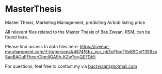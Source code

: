# MasterThesis
Master Thesis, Marketing Management, predicting Airbnb listing price

All relevant files related to the Master Thesis of Bas Zwaan, RSM, can be found here.

Please find access to data files here: https://liveeur-my.sharepoint.com/:f:/g/personal/487415bz_eur_nl/EuFfodT6xB9Dof13S6zsSaoBAOuFFhncrChndIGA9h-KZw?e=QE7Dk5

For questions, feel free to contact my via baszwaan@hotmail.com
